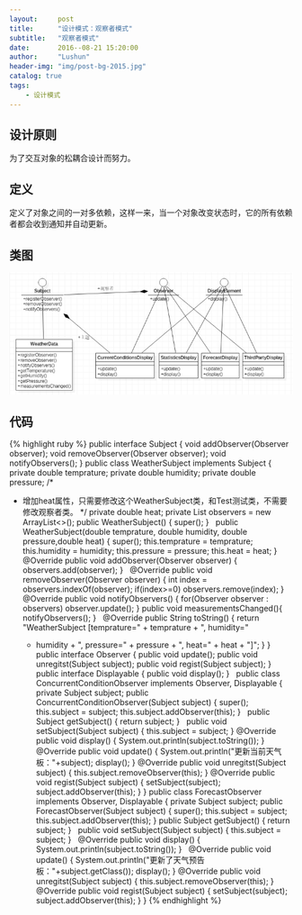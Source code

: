 ```yaml
---
layout:     post
title:      "设计模式：观察者模式"
subtitle:   "观察者模式"
date:       2016--08-21 15:20:00
author:     "Lushun"
header-img: "img/post-bg-2015.jpg"
catalog: true
tags:
    - 设计模式
---
```


## 设计原则
  为了交互对象的松耦合设计而努力。  

## 定义
定义了对象之间的一对多依赖，这样一来，当一个对象改变状态时，它的所有依赖者都会收到通知并自动更新。

## 类图
![img](/img/in-post/post-2016-08-21/2.png)

## 代码
{% highlight ruby %}
public interface Subject {
  void addObserver(Observer observer);
  void removeObserver(Observer observer);
  void notifyObservers();
}
public class WeatherSubject implements Subject {
  private double temprature;
  private double humidity;
  private double pressure;
  /*
   * 增加heat属性，只需要修改这个WeatherSubject类，和Test测试类，不需要修改观察者类。
   */
  private double heat;
  private List<Observer> observers = new ArrayList<>();
  public WeatherSubject() {
    super();
  }
 
  public WeatherSubject(double temprature, double humidity, double pressure,double heat) {
    super();
    this.temprature = temprature;
    this.humidity = humidity;
    this.pressure = pressure;
    this.heat = heat;
  }
 
  @Override
  public void addObserver(Observer observer) {
    observers.add(observer);
  }
 
  @Override
  public void removeObserver(Observer observer) {
    int index = observers.indexOf(observer);
    if(index>=0)
      observers.remove(index);
  }
 
  @Override
  public void notifyObservers() {
    for(Observer observer : observers)
      observer.update();
  }
  public void measurementsChanged(){
    notifyObservers();
  }
 
  @Override
  public String toString() {
    return "WeatherSubject [temprature=" + temprature + ", humidity="
        + humidity + ", pressure=" + pressure + ", heat=" + heat + "]";
  }
}
 
 
public interface Observer {
  public void update();
  public void unregitst(Subject subject);
  public void regist(Subject subject);
}
public interface Displayable {
  public void display();
}
 
public class ConcurrentConditionObserver implements Observer, Displayable {
  private Subject subject;
  public ConcurrentConditionObserver(Subject subject) {
    super();
    this.subject = subject;
    this.subject.addObserver(this);
  }
 
  public Subject getSubject() {
    return subject;
  }
 
  public void setSubject(Subject subject) {
    this.subject = subject;
  }
  @Override
  public void display() {
    System.out.println(subject.toString());
  }
 
  @Override
  public void update() {
    System.out.println("更新当前天气板："+subject);
    display();
  }
  @Override
  public void unregitst(Subject subject) {
    this.subject.removeObserver(this);
  }
  @Override
  public void regist(Subject subject) {
    setSubject(subject);
    subject.addObserver(this);
  }
}
public class ForecastObserver implements Observer, Displayable {
  private Subject subject;
  public ForecastObserver(Subject subject) {
    super();
    this.subject = subject;
    this.subject.addObserver(this);
  }
  public Subject getSubject() {
    return subject;
  }
 
  public void setSubject(Subject subject) {
    this.subject = subject;
  }
 
  @Override
  public void display() {
    System.out.println(subject.toString());
  }
 
  @Override
  public void update() {
    System.out.println("更新了天气预告板："+subject.getClass());
    display();
  }
  @Override
  public void unregitst(Subject subject) {
    this.subject.removeObserver(this);
  }
  @Override
  public void regist(Subject subject) {
    setSubject(subject);
    subject.addObserver(this);
  }
}
{% endhighlight %}
